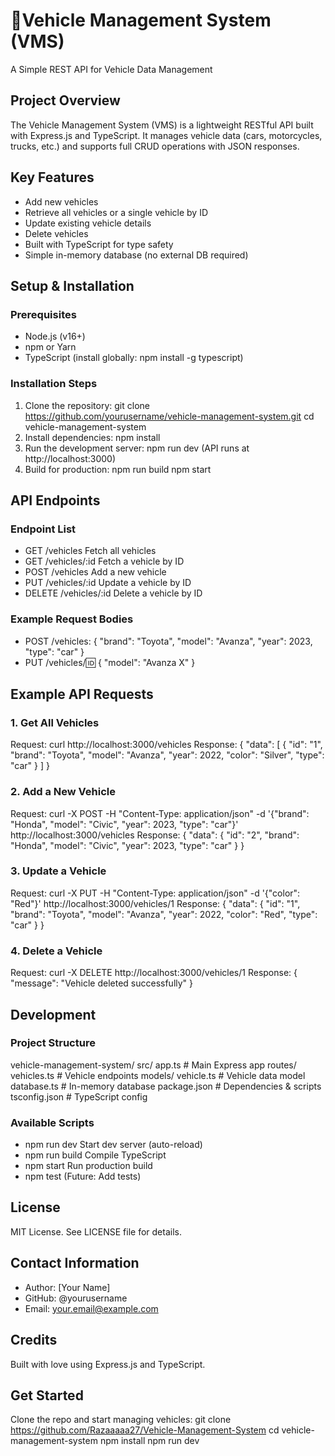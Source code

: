 # 🚗Vehicle Management System (VMS)
A Simple REST API for Vehicle Data Management

## Project Overview
The Vehicle Management System (VMS) is a lightweight RESTful API built with Express.js and TypeScript. It manages vehicle data (cars, motorcycles, trucks, etc.) and supports full CRUD operations with JSON responses.

## Key Features
- Add new vehicles
- Retrieve all vehicles or a single vehicle by ID
- Update existing vehicle details
- Delete vehicles
- Built with TypeScript for type safety
- Simple in-memory database (no external DB required)

## Setup & Installation

### Prerequisites
- Node.js (v16+)
- npm or Yarn
- TypeScript (install globally: npm install -g typescript)

### Installation Steps
1. Clone the repository:
   git clone https://github.com/yourusername/vehicle-management-system.git
   cd vehicle-management-system
2. Install dependencies:
   npm install
3. Run the development server:
   npm run dev
   (API runs at http://localhost:3000)
4. Build for production:
   npm run build
   npm start

## API Endpoints

### Endpoint List
- GET    /vehicles          Fetch all vehicles
- GET    /vehicles/:id     Fetch a vehicle by ID
- POST   /vehicles         Add a new vehicle
- PUT    /vehicles/:id     Update a vehicle by ID
- DELETE /vehicles/:id     Delete a vehicle by ID

### Example Request Bodies
- POST /vehicles:
  { "brand": "Toyota", "model": "Avanza", "year": 2023, "type": "car" }
- PUT /vehicles/:id:
  { "model": "Avanza X" }

## Example API Requests

### 1. Get All Vehicles
Request:
  curl http://localhost:3000/vehicles
Response:
  {
    "data": [
      {
        "id": "1",
        "brand": "Toyota",
        "model": "Avanza",
        "year": 2022,
        "color": "Silver",
        "type": "car"
      }
    ]
  }

### 2. Add a New Vehicle
Request:
  curl -X POST -H "Content-Type: application/json" -d '{"brand": "Honda", "model": "Civic", "year": 2023, "type": "car"}' http://localhost:3000/vehicles
Response:
  {
    "data": {
      "id": "2",
      "brand": "Honda",
      "model": "Civic",
      "year": 2023,
      "type": "car"
    }
  }

### 3. Update a Vehicle
Request:
  curl -X PUT -H "Content-Type: application/json" -d '{"color": "Red"}' http://localhost:3000/vehicles/1
Response:
  {
    "data": {
      "id": "1",
      "brand": "Toyota",
      "model": "Avanza",
      "year": 2022,
      "color": "Red",
      "type": "car"
    }
  }

### 4. Delete a Vehicle
Request:
  curl -X DELETE http://localhost:3000/vehicles/1
Response:
  {
    "message": "Vehicle deleted successfully"
  }

## Development

### Project Structure
vehicle-management-system/
  src/
    app.ts            # Main Express app
    routes/
      vehicles.ts     # Vehicle endpoints
    models/
      vehicle.ts      # Vehicle data model
    database.ts       # In-memory database
  package.json        # Dependencies & scripts
  tsconfig.json       # TypeScript config

### Available Scripts
- npm run dev    Start dev server (auto-reload)
- npm run build  Compile TypeScript
- npm start      Run production build
- npm test       (Future: Add tests)

## License
MIT License. See LICENSE file for details.

## Contact Information
- Author: [Your Name]
- GitHub: @yourusername
- Email: your.email@example.com

## Credits
Built with love using Express.js and TypeScript.

## Get Started
Clone the repo and start managing vehicles:
  git clone https://github.com/Razaaaaa27/Vehicle-Management-System
  cd vehicle-management-system
  npm install
  npm run dev
